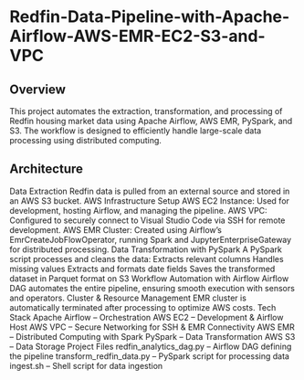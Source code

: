 # Redfin-Data-Pipeline-with-Apache-Airflow-AWS-EMR-EC2-S3-and-VPC
## Overview
This project automates the extraction, transformation, and processing of Redfin housing market data using Apache Airflow, AWS EMR, PySpark, and S3. The workflow is designed to efficiently handle large-scale data processing using distributed computing.

## Architecture
Data Extraction
Redfin data is pulled from an external source and stored in an AWS S3 bucket.
AWS Infrastructure Setup
AWS EC2 Instance: Used for development, hosting Airflow, and managing the pipeline.
AWS VPC: Configured to securely connect to Visual Studio Code via SSH for remote development.
AWS EMR Cluster: Created using Airflow’s EmrCreateJobFlowOperator, running Spark and JupyterEnterpriseGateway for distributed processing.
Data Transformation with PySpark
A PySpark script processes and cleans the data:
Extracts relevant columns
Handles missing values
Extracts and formats date fields
Saves the transformed dataset in Parquet format on S3
Workflow Automation with Airflow
Airflow DAG automates the entire pipeline, ensuring smooth execution with sensors and operators.
Cluster & Resource Management
EMR cluster is automatically terminated after processing to optimize AWS costs.
Tech Stack
Apache Airflow – Orchestration
AWS EC2 – Development & Airflow Host
AWS VPC – Secure Networking for SSH & EMR Connectivity
AWS EMR – Distributed Computing with Spark
PySpark – Data Transformation
AWS S3 – Data Storage
Project Files
redfin_analytics_dag.py – Airflow DAG defining the pipeline
transform_redfin_data.py – PySpark script for processing data
ingest.sh – Shell script for data ingestion

